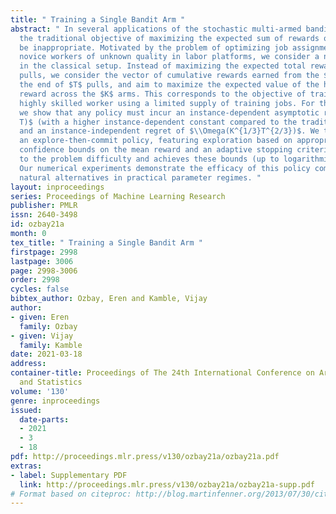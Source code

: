 ```yaml
---
title: " Training a Single Bandit Arm "
abstract: " In several applications of the stochastic multi-armed bandit problem,
  the traditional objective of maximizing the expected sum of rewards obtained can
  be inappropriate. Motivated by the problem of optimizing job assignments to train
  novice workers of unknown quality in labor platforms, we consider a new objective
  in the classical setup. Instead of maximizing the expected total reward from $T$
  pulls, we consider the vector of cumulative rewards earned from the $K$ arms at
  the end of $T$ pulls, and aim to maximize the expected value of the highest cumulative
  reward across the $K$ arms. This corresponds to the objective of training a single,
  highly skilled worker using a limited supply of training jobs. For this new objective,
  we show that any policy must incur an instance-dependent asymptotic regret of $\\Omega(\\log
  T)$ (with a higher instance-dependent constant compared to the traditional objective)
  and an instance-independent regret of $\\Omega(K^{1/3}T^{2/3})$. We then design
  an explore-then-commit policy, featuring exploration based on appropriately tuned
  confidence bounds on the mean reward and an adaptive stopping criterion, which adapts
  to the problem difficulty and achieves these bounds (up to logarithmic factors).
  Our numerical experiments demonstrate the efficacy of this policy compared to several
  natural alternatives in practical parameter regimes. "
layout: inproceedings
series: Proceedings of Machine Learning Research
publisher: PMLR
issn: 2640-3498
id: ozbay21a
month: 0
tex_title: " Training a Single Bandit Arm "
firstpage: 2998
lastpage: 3006
page: 2998-3006
order: 2998
cycles: false
bibtex_author: Ozbay, Eren and Kamble, Vijay
author:
- given: Eren
  family: Ozbay
- given: Vijay
  family: Kamble
date: 2021-03-18
address: 
container-title: Proceedings of The 24th International Conference on Artificial Intelligence
  and Statistics
volume: '130'
genre: inproceedings
issued:
  date-parts:
  - 2021
  - 3
  - 18
pdf: http://proceedings.mlr.press/v130/ozbay21a/ozbay21a.pdf
extras:
- label: Supplementary PDF
  link: http://proceedings.mlr.press/v130/ozbay21a/ozbay21a-supp.pdf
# Format based on citeproc: http://blog.martinfenner.org/2013/07/30/citeproc-yaml-for-bibliographies/
---
```

